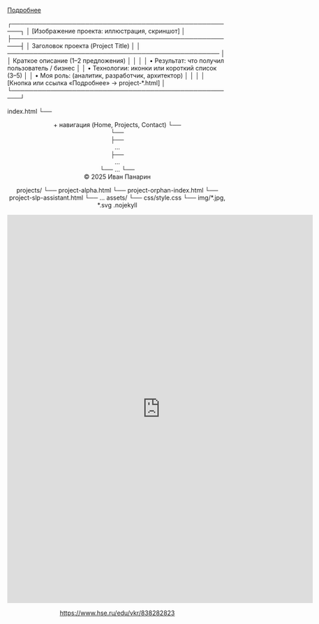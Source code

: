 <a href="projects/project‑alpha.html">Подробнее</a>



┌────────────────────────────────────────────────────┐
│ [Изображение проекта: иллюстрация, скриншот]     │
├────────────────────────────────────────────────────┤
│ Заголовок проекта (Project Title)                 │
│ ─────────────────────────────────────────────────  │
│ Краткое описание (1–2 предложения)                │
│                                                    │
│ • Результат: что получил пользователь / бизнес    │
│ • Технологии: иконки или короткий список (3–5)    │
│ • Моя роль: (аналитик, разработчик, архитектор)   │
│                                                    │
│ [Кнопка или ссылка «Подробнее» → project‑*.html]  │
└────────────────────────────────────────────────────┘


index.html
└── <header> + навигация (Home, Projects, Contact)
└── <main>
    └── <section class="cards">
        ├── <article class="card">…</article>
        ├── <article class="card">…</article>
        └── …
└── <footer>© 2025 Иван Панарин</footer>

projects/
└── project-alpha.html
└── project-orphan-index.html
└── project-slp-assistant.html
└── …
assets/
└── css/style.css
└── img/*.jpg, *.svg
.nojekyll


<iframe width="700" height="890" frameborder="0" scrolling="no" src="https://1drv.ms/x/c/65ce6a431e73188e/IQRp9Wd7tztJSIO6-PloaXocAWhVZdWVQOQ-PeiNQVAFfWs?em=2&wdAllowInteractivity=False&Item=%D0%94%D0%B0%D1%88%D0%B1%D0%BE%D1%80%D0%B4_14!%D0%9E%D0%B1%D0%BB%D0%B0%D1%81%D1%82%D1%8C_%D0%BF%D0%B5%D1%87%D0%B0%D1%82%D0%B8&wdHideGridlines=True&wdDownloadButton=True&wdInConfigurator=True&wdInConfigurator=True"></iframe>


https://www.hse.ru/edu/vkr/838282823